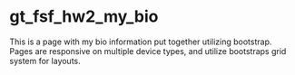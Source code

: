 # gt_fsf_hw2_my_bio
This is a page with my bio information put together utilizing bootstrap. Pages are responsive on multiple device types, and utilize bootstraps grid system for layouts. 
